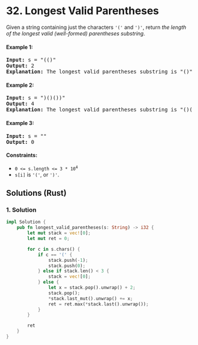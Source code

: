 # 32. Longest Valid Parentheses
Given a string containing just the characters `'('` and `')'`, return *the length of the longest valid (well-formed) parentheses substring*.

#### Example 1:
<pre>
<strong>Input:</strong> s = "(()"
<strong>Output:</strong> 2
<strong>Explanation:</strong> The longest valid parentheses substring is "()".
</pre>

#### Example 2:
<pre>
<strong>Input:</strong> s = ")()())"
<strong>Output:</strong> 4
<strong>Explanation:</strong> The longest valid parentheses substring is "()()".
</pre>

#### Example 3:
<pre>
<strong>Input:</strong> s = ""
<strong>Output:</strong> 0
</pre>

#### Constraints:
* <code>0 <= s.length <= 3 * 10<sup>4</sup></code>
* `s[i]` is `'('`, or `')'`.

## Solutions (Rust)

### 1. Solution
```Rust
impl Solution {
    pub fn longest_valid_parentheses(s: String) -> i32 {
        let mut stack = vec![0];
        let mut ret = 0;

        for c in s.chars() {
            if c == '(' {
                stack.push(-1);
                stack.push(0);
            } else if stack.len() < 3 {
                stack = vec![0];
            } else {
                let x = stack.pop().unwrap() + 2;
                stack.pop();
                *stack.last_mut().unwrap() += x;
                ret = ret.max(*stack.last().unwrap());
            }
        }

        ret
    }
}
```
